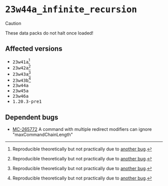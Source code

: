 # <samp>23w44a_infinite_recursion</samp>

> [!CAUTION]
> These data packs do not halt once loaded!

## Affected versions

- <samp>23w41a</samp>[^1]
- <samp>23w42a</samp>[^1]
- <samp>23w43a</samp>[^1]
- <samp>23w43b</samp>[^1]
- <samp>23w44a</samp>
- <samp>23w45a</samp>
- <samp>23w46a</samp>
- <samp>1.20.3-pre1</samp>

## Dependent bugs

- [MC-265772](https://bugs.mojang.com/browse/MC-265772) A command with multiple redirect modifiers can ignore "maxCommandChainLength"

[^1]: Reproducible theoretically but not practically due to [another bug](https://bugs.mojang.com/browse/MC-265805).

